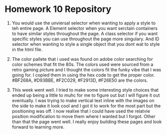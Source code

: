 # Homework 10 Repository

1. You would use the unviersal selector when wanting to apply a style to teh entire page. A Element selector when you want serctain containers to have similar styles throughout the page. A class selector if you want specific styles you can use throughout the page more singulary. And ID selector when wanting to style a single object that you dont wat to style in the html file.

2. The color pallete that i used was found on adobe color searching for color schemes that fit the 80s. The colors used were sourced from a retro gaming picture and I thought the colors fit the funky vibe that I was going for. I copied them in using the hex code to get the proper color. #BF268A, #D93BBE, #F2C029, #F2913D, #F26E50 are the colors.

3. This week went well. I tried to make some interesting style choices that ended up being a little to muhc for me to figure out but I will figure it out eventually. I was trying to make vertical text inline with the images on the side to make it look cool and I got it to work for the most part but the positioning was off. I now realixe that i could have used the relatvie position modification to move them where I wanted but I forgot. Other than that the page went well. I really enjoy building these pages and look forward to learning more.